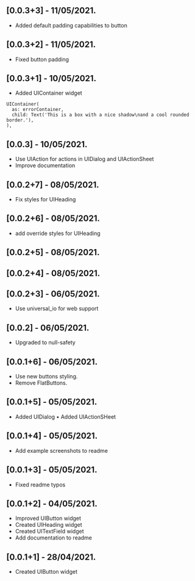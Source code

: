 
## [0.0.3+3] - 11/05/2021.
* Added default padding capabilities to button
## [0.0.3+2] - 11/05/2021.
* Fixed button padding
## [0.0.3+1] - 10/05/2021.
* Added UIContainer widget
```
UIContainer(
  as: errorContainer,
  child: Text('This is a box with a nice shadow\nand a cool rounded border.'),
),
```
## [0.0.3] - 10/05/2021.

* Use UIAction for actions in UIDialog and UIActionSheet
* Improve documentation
## [0.0.2+7] - 08/05/2021.

* Fix styles for UIHeading
## [0.0.2+6] - 08/05/2021.
* add override styles for UIHeading
## [0.0.2+5] - 08/05/2021.

## [0.0.2+4] - 08/05/2021.
## [0.0.2+3] - 06/05/2021.
* Use universal_io for web support
## [0.0.2] - 06/05/2021.

* Upgraded to null-safety
## [0.0.1+6] - 06/05/2021.

* Use new buttons styling.
* Remove FlatButtons.
## [0.0.1+5] - 05/05/2021.

* Added UIDialog
• Added UIActionSHeet
## [0.0.1+4] - 05/05/2021.

* Add example screenshots to readme
## [0.0.1+3] - 05/05/2021.

* Fixed readme typos
## [0.0.1+2] - 04/05/2021.

* Improved UIButton widget
* Created UIHeading widget
* Created UITextField widget
* Add documentation to readme
## [0.0.1+1] - 28/04/2021.

* Created UIButton widget
